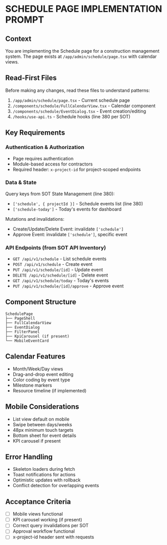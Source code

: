 # SCHEDULE PAGE IMPLEMENTATION PROMPT

## Context
You are implementing the Schedule page for a construction management system. The page exists at `/app/admin/schedule/page.tsx` with calendar views.

## Read-First Files
Before making any changes, read these files to understand patterns:
1. `/app/admin/schedule/page.tsx` - Current schedule page
2. `/components/schedule/FullCalendarView.tsx` - Calendar component
3. `/components/schedule/EventDialog.tsx` - Event creation/editing
4. `/hooks/use-api.ts` - Schedule hooks (line 380 per SOT)

## Key Requirements

### Authentication & Authorization
- Page requires authentication
- Module-based access for contractors
- Required header: `x-project-id` for project-scoped endpoints

### Data & State
Query keys from SOT State Management (line 380):
- `['schedule', { projectId }]` - Schedule events list (line 380)
- `['schedule-today']` - Today's events for dashboard

Mutations and invalidations:
- Create/Update/Delete Event: invalidate `['schedule']`
- Approve Event: invalidate `['schedule']`, specific event

### API Endpoints (from SOT API Inventory)
- `GET /api/v1/schedule` - List schedule events
- `POST /api/v1/schedule` - Create event
- `PUT /api/v1/schedule/[id]` - Update event
- `DELETE /api/v1/schedule/[id]` - Delete event
- `GET /api/v1/schedule/today` - Today's events
- `PUT /api/v1/schedule/[id]/approve` - Approve event

## Component Structure
```tsx
SchedulePage
├── PageShell
├── FullCalendarView
├── EventDialog
├── FilterPanel
├── KpiCarousel (if present)
└── MobileEventCard
```

## Calendar Features
- Month/Week/Day views
- Drag-and-drop event editing
- Color coding by event type
- Milestone markers
- Resource timeline (if implemented)

## Mobile Considerations
- List view default on mobile
- Swipe between days/weeks
- 48px minimum touch targets
- Bottom sheet for event details
- KPI carousel if present

## Error Handling
- Skeleton loaders during fetch
- Toast notifications for actions
- Optimistic updates with rollback
- Conflict detection for overlapping events

## Acceptance Criteria
- [ ] Mobile views functional
- [ ] KPI carousel working (if present)
- [ ] Correct query invalidations per SOT
- [ ] Approval workflow functional
- [ ] x-project-id header sent with requests